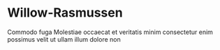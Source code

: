 # Willow-Rasmussen
Commodo fuga Molestiae occaecat et veritatis minim consectetur enim possimus velit ut ullam illum dolore non
